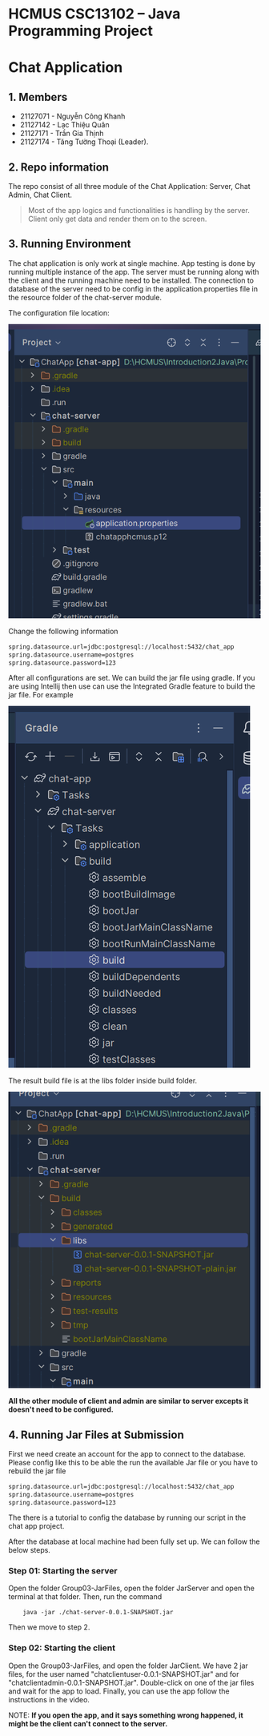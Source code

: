 # HCMUS CSC13102 – Java Programming Project
# Chat Application
## 1. Members
- 21127071 - Nguyễn Công Khanh
- 21127142 - Lạc Thiệu Quân
- 21127171 - Trần Gia Thịnh
- 21127174 - Tăng Tường Thoại (Leader).
## 2. Repo information
The repo consist of all three module of the Chat Application: Server, Chat Admin, Chat Client.
> Most of the app logics and functionalities is handling by the server.
> Client only get data and render them on to the screen.
## 3. Running Environment
The chat application is only work at single machine. App testing is done by running multiple instance of the app.
The server must be running along with the client and the running machine need to be installed.
The connection to database of the server need to be config in the application.properties file in the resource folder of 
the chat-server module.

The configuration file location:

![img.png](pictures/img.png)

Change the following information
```properties
spring.datasource.url=jdbc:postgresql://localhost:5432/chat_app
spring.datasource.username=postgres
spring.datasource.password=123
```
After all configurations are set. We can build the jar file using gradle.
If you are using Intellij then use can use the Integrated Gradle feature to build the jar file.
For example

![img.png](src/img_2.png)

The result build file is at the libs folder inside build folder.

![img.png](pictures/img_3.png)

**All the other module of client and admin are similar to server excepts it doesn't need to be configured.**

## 4. Running Jar Files at Submission 
First we need create an account for the app to connect to the database. Please config like this to be able the run the available Jar file or you have to rebuild the jar file
```properties
spring.datasource.url=jdbc:postgresql://localhost:5432/chat_app
spring.datasource.username=postgres
spring.datasource.password=123
```
The there is a tutorial to config the database by running our script in the chat app project.

After the database at local machine had been fully set up. We can follow the below steps.

### Step 01: Starting the server
Open the folder Group03-JarFiles, open the folder JarServer and open the terminal at that folder. Then, run the command
```shell
    java -jar ./chat-server-0.0.1-SNAPSHOT.jar
```

Then we move to step 2.

### Step 02: Starting the client
Open the Group03-JarFiles, and open the folder JarClient. We have 2 jar files, for the user named "chatclientuser-0.0.1-SNAPSHOT.jar"
and for "chatclientadmin-0.0.1-SNAPSHOT.jar". Double-click on one of the jar files and wait for the app to load. 
Finally, you can use the app follow the instructions in the video. 

NOTE: **If you open the app, and it says something wrong happened, it might be the client can't connect to the server.**